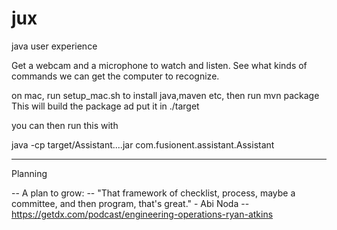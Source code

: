 # jux
java user experience

Get a webcam and a microphone to watch and listen. See what kinds of commands we can get the computer to recognize.

on mac, run setup_mac.sh to install java,maven etc, then run 
mvn package
This will build the package ad put it in ./target

you can then run this with 

java -cp target/Assistant....jar  com.fusionent.assistant.Assistant

----
Planning

-- A plan to grow:
  -- "That framework of checklist, process, maybe a committee, and then program, that's great." - Abi Noda
  -- https://getdx.com/podcast/engineering-operations-ryan-atkins


